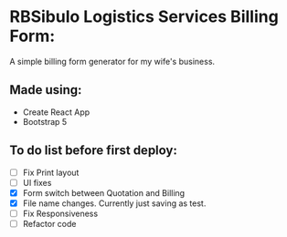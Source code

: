 # RBSibulo Logistics Services Billing Form:

A simple billing form generator for my wife's business. 

## Made using:
- Create React App
- Bootstrap 5

## To do list before first deploy:
- [ ] Fix Print layout
- [ ] UI fixes
- [x] Form switch between Quotation and Billing
- [x] File name changes. Currently just saving as test.
- [ ] Fix Responsiveness
- [ ] Refactor code